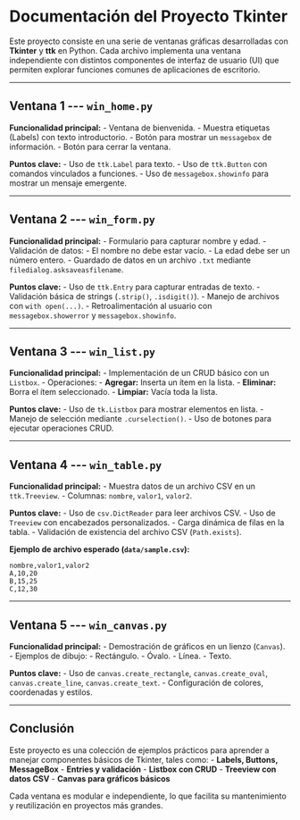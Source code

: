 # Documentación del Proyecto Tkinter

Este proyecto consiste en una serie de ventanas gráficas desarrolladas
con **Tkinter** y **ttk** en Python. Cada archivo implementa una ventana
independiente con distintos componentes de interfaz de usuario (UI) que
permiten explorar funciones comunes de aplicaciones de escritorio.

------------------------------------------------------------------------

## Ventana 1 --- `win_home.py`

**Funcionalidad principal:** - Ventana de bienvenida. - Muestra
etiquetas (Labels) con texto introductorio. - Botón para mostrar un
`messagebox` de información. - Botón para cerrar la ventana.

**Puntos clave:** - Uso de `ttk.Label` para texto. - Uso de `ttk.Button`
con comandos vinculados a funciones. - Uso de `messagebox.showinfo` para
mostrar un mensaje emergente.

------------------------------------------------------------------------

## Ventana 2 --- `win_form.py`

**Funcionalidad principal:** - Formulario para capturar nombre y edad. -
Validación de datos: - El nombre no debe estar vacío. - La edad debe ser
un número entero. - Guardado de datos en un archivo `.txt` mediante
`filedialog.asksaveasfilename`.

**Puntos clave:** - Uso de `ttk.Entry` para capturar entradas de
texto. - Validación básica de strings (`.strip()`, `.isdigit()`). -
Manejo de archivos con `with open(...)`. - Retroalimentación al usuario
con `messagebox.showerror` y `messagebox.showinfo`.

------------------------------------------------------------------------

## Ventana 3 --- `win_list.py`

**Funcionalidad principal:** - Implementación de un CRUD básico con un
`Listbox`. - Operaciones: - **Agregar:** Inserta un ítem en la lista. -
**Eliminar:** Borra el ítem seleccionado. - **Limpiar:** Vacía toda la
lista.

**Puntos clave:** - Uso de `tk.Listbox` para mostrar elementos en
lista. - Manejo de selección mediante `.curselection()`. - Uso de
botones para ejecutar operaciones CRUD.

------------------------------------------------------------------------

## Ventana 4 --- `win_table.py`

**Funcionalidad principal:** - Muestra datos de un archivo CSV en un
`ttk.Treeview`. - Columnas: `nombre`, `valor1`, `valor2`.

**Puntos clave:** - Uso de `csv.DictReader` para leer archivos CSV. -
Uso de `Treeview` con encabezados personalizados. - Carga dinámica de
filas en la tabla. - Validación de existencia del archivo CSV
(`Path.exists`).

**Ejemplo de archivo esperado (`data/sample.csv`):**

``` csv
nombre,valor1,valor2
A,10,20
B,15,25
C,12,30
```

------------------------------------------------------------------------

## Ventana 5 --- `win_canvas.py`

**Funcionalidad principal:** - Demostración de gráficos en un lienzo
(`Canvas`). - Ejemplos de dibujo: - Rectángulo. - Óvalo. - Línea. -
Texto.

**Puntos clave:** - Uso de `canvas.create_rectangle`,
`canvas.create_oval`, `canvas.create_line`, `canvas.create_text`. -
Configuración de colores, coordenadas y estilos.

------------------------------------------------------------------------

## Conclusión

Este proyecto es una colección de ejemplos prácticos para aprender a
manejar componentes básicos de Tkinter, tales como: - **Labels, Buttons,
MessageBox** - **Entries y validación** - **Listbox con CRUD** -
**Treeview con datos CSV** - **Canvas para gráficos básicos**

Cada ventana es modular e independiente, lo que facilita su
mantenimiento y reutilización en proyectos más grandes.
